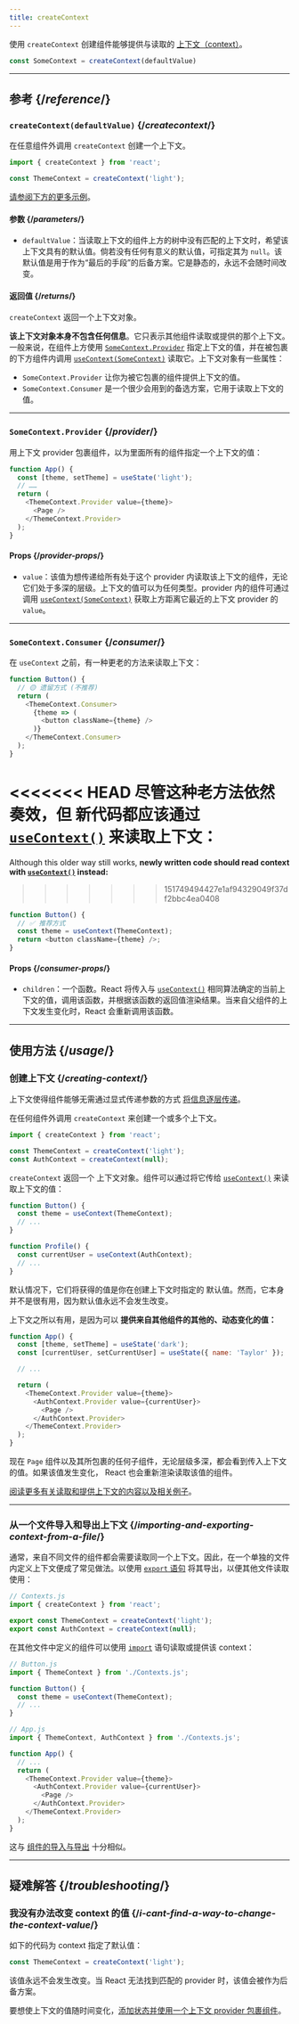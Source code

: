 ```yaml
---
title: createContext
---
```


<Intro>

使用 `createContext` 创建组件能够提供与读取的 [上下文（context）](/learn/passing-data-deeply-with-context)。

```js
const SomeContext = createContext(defaultValue)
```

</Intro>

<InlineToc />

---

## 参考 {/*reference*/}

### `createContext(defaultValue)` {/*createcontext*/}

在任意组件外调用 `createContext` 创建一个上下文。

```js
import { createContext } from 'react';

const ThemeContext = createContext('light');
```

[请参阅下方的更多示例](#usage)。

#### 参数 {/*parameters*/}

* `defaultValue`：当读取上下文的组件上方的树中没有匹配的上下文时，希望该上下文具有的默认值。倘若没有任何有意义的默认值，可指定其为 `null`。该默认值是用于作为“最后的手段”的后备方案。它是静态的，永远不会随时间改变。

#### 返回值 {/*returns*/}

`createContext` 返回一个上下文对象。

**该上下文对象本身不包含任何信息**。它只表示其他组件读取或提供的那个上下文。一般来说，在组件上方使用 [`SomeContext.Provider`](#provider) 指定上下文的值，并在被包裹的下方组件内调用 [`useContext(SomeContext)`](/reference/react/useContext) 读取它。上下文对象有一些属性：

* `SomeContext.Provider` 让你为被它包裹的组件提供上下文的值。
* `SomeContext.Consumer` 是一个很少会用到的备选方案，它用于读取上下文的值。

---

### `SomeContext.Provider` {/*provider*/}

用上下文 provider 包裹组件，以为里面所有的组件指定一个上下文的值：

```js
function App() {
  const [theme, setTheme] = useState('light');
  // ……
  return (
    <ThemeContext.Provider value={theme}>
      <Page />
    </ThemeContext.Provider>
  );
}
```

#### Props {/*provider-props*/}

* `value`：该值为想传递给所有处于这个 provider 内读取该上下文的组件，无论它们处于多深的层级。上下文的值可以为任何类型。provider 内的组件可通过调用 [`useContext(SomeContext)`](/reference/react/useContext) 获取上方距离它最近的上下文 provider 的 `value`。

---

### `SomeContext.Consumer` {/*consumer*/}

在 `useContext` 之前，有一种更老的方法来读取上下文：

```js
function Button() {
  // 🟡 遗留方式 (不推荐)
  return (
    <ThemeContext.Consumer>
      {theme => (
        <button className={theme} />
      )}
    </ThemeContext.Consumer>
  );
}
```

<<<<<<< HEAD
尽管这种老方法依然奏效，但 **新代码都应该通过 [`useContext()`](/reference/react/useContext) 来读取上下文**：
=======
Although this older way still works, **newly written code should read context with [`useContext()`](/reference/react/useContext) instead:**
>>>>>>> 151749494427e1af94329049f37df2bbc4ea0408

```js
function Button() {
  // ✅ 推荐方式
  const theme = useContext(ThemeContext);
  return <button className={theme} />;
}
```

#### Props {/*consumer-props*/}

* `children`：一个函数。React 将传入与 [`useContext()`](/reference/react/useContext) 相同算法确定的当前上下文的值，调用该函数，并根据该函数的返回值渲染结果。当来自父组件的上下文发生变化时，React 会重新调用该函数。

---

## 使用方法 {/*usage*/}

### 创建上下文 {/*creating-context*/}

上下文使得组件能够无需通过显式传递参数的方式 [将信息逐层传递](/learn/passing-data-deeply-with-context)。

在任何组件外调用 `createContext` 来创建一个或多个上下文。

```js [[1, 3, "ThemeContext"], [1, 4, "AuthContext"], [3, 3, "'light'"], [3, 4, "null"]]
import { createContext } from 'react';

const ThemeContext = createContext('light');
const AuthContext = createContext(null);
```

`createContext` 返回一个 <CodeStep step={1}>上下文对象</CodeStep>。组件可以通过将它传给 [`useContext()`](/reference/react/useContext) 来读取上下文的值：

```js [[1, 2, "ThemeContext"], [1, 7, "AuthContext"]]
function Button() {
  const theme = useContext(ThemeContext);
  // ...
}

function Profile() {
  const currentUser = useContext(AuthContext);
  // ...
}
```

默认情况下，它们将获得的值是你在创建上下文时指定的 <CodeStep step={3}>默认值</CodeStep>。然而，它本身并不是很有用，因为默认值永远不会发生改变。

上下文之所以有用，是因为可以 **提供来自其他组件的其他的、动态变化的值：**

```js {8-9,11-12}
function App() {
  const [theme, setTheme] = useState('dark');
  const [currentUser, setCurrentUser] = useState({ name: 'Taylor' });

  // ...

  return (
    <ThemeContext.Provider value={theme}>
      <AuthContext.Provider value={currentUser}>
        <Page />
      </AuthContext.Provider>
    </ThemeContext.Provider>
  );
}
```

现在 `Page` 组件以及其所包裹的任何子组件，无论层级多深，都会看到传入上下文的值。如果该值发生变化， React 也会重新渲染读取该值的组件。

[阅读更多有关读取和提供上下文的内容以及相关例子](/reference/react/useContext)。

---

### 从一个文件导入和导出上下文 {/*importing-and-exporting-context-from-a-file*/}

通常，来自不同文件的组件都会需要读取同一个上下文。因此，在一个单独的文件内定义上下文便成了常见做法。以使用 [`export` 语句](https://developer.mozilla.org/zh-CN/docs/web/javascript/reference/statements/export) 将其导出，以便其他文件读取使用：

```js {4-5}
// Contexts.js
import { createContext } from 'react';

export const ThemeContext = createContext('light');
export const AuthContext = createContext(null);
```

在其他文件中定义的组件可以使用 [`import`](https://developer.mozilla.org/zh-CN/docs/web/javascript/reference/statements/import) 语句读取或提供该 context：

```js {2}
// Button.js
import { ThemeContext } from './Contexts.js';

function Button() {
  const theme = useContext(ThemeContext);
  // ...
}
```

```js {2}
// App.js
import { ThemeContext, AuthContext } from './Contexts.js';

function App() {
  // ...
  return (
    <ThemeContext.Provider value={theme}>
      <AuthContext.Provider value={currentUser}>
        <Page />
      </AuthContext.Provider>
    </ThemeContext.Provider>
  );
}
```

这与 [组件的导入与导出](/learn/importing-and-exporting-components) 十分相似。

---

## 疑难解答 {/*troubleshooting*/}

### 我没有办法改变 context 的值 {/*i-cant-find-a-way-to-change-the-context-value*/}


如下的代码为 context 指定了默认值：

```js
const ThemeContext = createContext('light');
```

该值永远不会发生改变。当 React 无法找到匹配的 provider 时，该值会被作为后备方案。

要想使上下文的值随时间变化，[添加状态并使用一个上下文 provider 包裹组件](/reference/react/useContext#updating-data-passed-via-context)。

